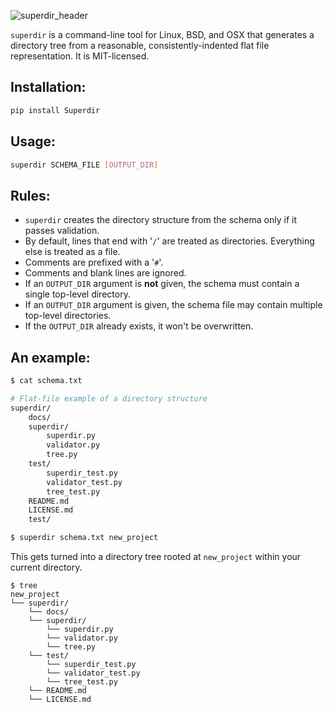 ![superdir_header](https://github.com/foundling/superdir/blob/master/superdir_logo.png)

`superdir` is a command-line tool for Linux, BSD, and OSX that generates a directory tree from a reasonable, consistently-indented flat file representation.  It is MIT-licensed.

## Installation:

````bash
pip install Superdir
````

## Usage:

````bash
superdir SCHEMA_FILE [OUTPUT_DIR]
````

## Rules:

- `superdir` creates the directory structure from the schema only if it passes validation.
- By default, lines that end with '`/`' are treated as directories. Everything else is treated as a file. 
- Comments are prefixed with a '`#`'.
- Comments and blank lines are ignored.
- If an `OUTPUT_DIR` argument is **not** given, the schema must contain a single top-level directory.
- If an `OUTPUT_DIR` argument is given, the schema file may contain multiple top-level directories.
- If the `OUTPUT_DIR` already exists, it won't be overwritten. 

## An example:

````bash
$ cat schema.txt

# Flat-file example of a directory structure
superdir/
    docs/
    superdir/
        superdir.py
        validator.py
        tree.py
    test/
        superdir_test.py
        validator_test.py
        tree_test.py
    README.md
    LICENSE.md
    test/

$ superdir schema.txt new_project 
````
This gets turned into a directory tree rooted at `new_project` within your current directory. 

````
$ tree
new_project
└── superdir/
    └── docs/
    └── superdir/
        └── superdir.py
        └── validator.py
        └── tree.py
    └── test/
        └── superdir_test.py
        └── validator_test.py
        └── tree_test.py
    └── README.md
    └── LICENSE.md
````

